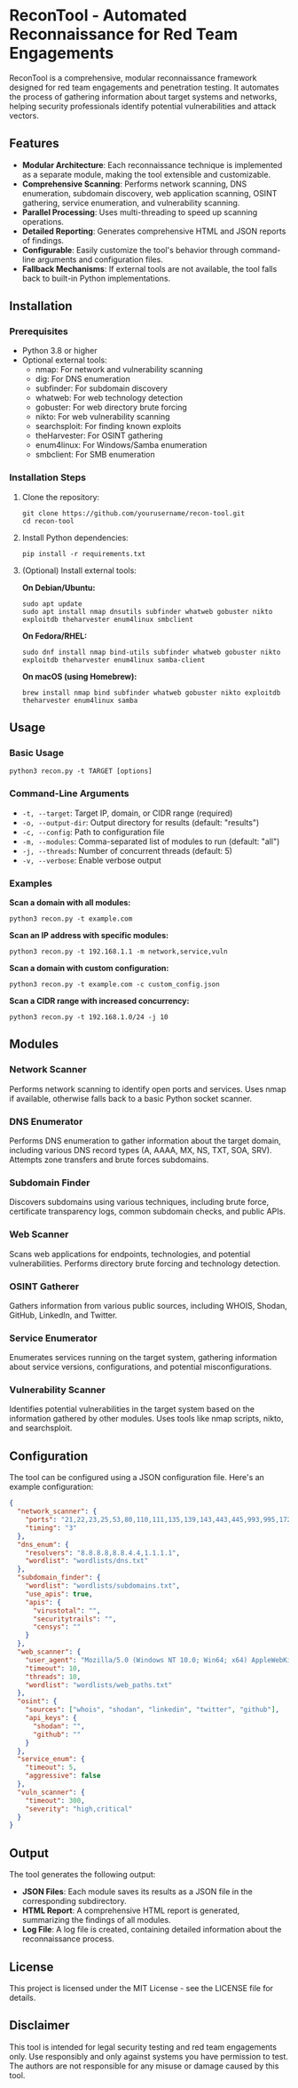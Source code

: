 # ReconTool - Automated Reconnaissance for Red Team Engagements

ReconTool is a comprehensive, modular reconnaissance framework designed for red team engagements and penetration testing. It automates the process of gathering information about target systems and networks, helping security professionals identify potential vulnerabilities and attack vectors.

## Features

- **Modular Architecture**: Each reconnaissance technique is implemented as a separate module, making the tool extensible and customizable.
- **Comprehensive Scanning**: Performs network scanning, DNS enumeration, subdomain discovery, web application scanning, OSINT gathering, service enumeration, and vulnerability scanning.
- **Parallel Processing**: Uses multi-threading to speed up scanning operations.
- **Detailed Reporting**: Generates comprehensive HTML and JSON reports of findings.
- **Configurable**: Easily customize the tool's behavior through command-line arguments and configuration files.
- **Fallback Mechanisms**: If external tools are not available, the tool falls back to built-in Python implementations.

## Installation

### Prerequisites

- Python 3.8 or higher
- Optional external tools:
  - nmap: For network and vulnerability scanning
  - dig: For DNS enumeration
  - subfinder: For subdomain discovery
  - whatweb: For web technology detection
  - gobuster: For web directory brute forcing
  - nikto: For web vulnerability scanning
  - searchsploit: For finding known exploits
  - theHarvester: For OSINT gathering
  - enum4linux: For Windows/Samba enumeration
  - smbclient: For SMB enumeration

### Installation Steps

1. Clone the repository:
   ```
   git clone https://github.com/yourusername/recon-tool.git
   cd recon-tool
   ```

2. Install Python dependencies:
   ```
   pip install -r requirements.txt
   ```

3. (Optional) Install external tools:
   
   **On Debian/Ubuntu:**
   ```
   sudo apt update
   sudo apt install nmap dnsutils subfinder whatweb gobuster nikto exploitdb theharvester enum4linux smbclient
   ```
   
   **On Fedora/RHEL:**
   ```
   sudo dnf install nmap bind-utils subfinder whatweb gobuster nikto exploitdb theharvester enum4linux samba-client
   ```
   
   **On macOS (using Homebrew):**
   ```
   brew install nmap bind subfinder whatweb gobuster nikto exploitdb theharvester enum4linux samba
   ```

## Usage

### Basic Usage

```
python3 recon.py -t TARGET [options]
```

### Command-Line Arguments

- `-t, --target`: Target IP, domain, or CIDR range (required)
- `-o, --output-dir`: Output directory for results (default: "results")
- `-c, --config`: Path to configuration file
- `-m, --modules`: Comma-separated list of modules to run (default: "all")
- `-j, --threads`: Number of concurrent threads (default: 5)
- `-v, --verbose`: Enable verbose output

### Examples

**Scan a domain with all modules:**
```
python3 recon.py -t example.com
```

**Scan an IP address with specific modules:**
```
python3 recon.py -t 192.168.1.1 -m network,service,vuln
```

**Scan a domain with custom configuration:**
```
python3 recon.py -t example.com -c custom_config.json
```

**Scan a CIDR range with increased concurrency:**
```
python3 recon.py -t 192.168.1.0/24 -j 10
```

## Modules

### Network Scanner
Performs network scanning to identify open ports and services. Uses nmap if available, otherwise falls back to a basic Python socket scanner.

### DNS Enumerator
Performs DNS enumeration to gather information about the target domain, including various DNS record types (A, AAAA, MX, NS, TXT, SOA, SRV). Attempts zone transfers and brute forces subdomains.

### Subdomain Finder
Discovers subdomains using various techniques, including brute force, certificate transparency logs, common subdomain checks, and public APIs.

### Web Scanner
Scans web applications for endpoints, technologies, and potential vulnerabilities. Performs directory brute forcing and technology detection.

### OSINT Gatherer
Gathers information from various public sources, including WHOIS, Shodan, GitHub, LinkedIn, and Twitter.

### Service Enumerator
Enumerates services running on the target system, gathering information about service versions, configurations, and potential misconfigurations.

### Vulnerability Scanner
Identifies potential vulnerabilities in the target system based on the information gathered by other modules. Uses tools like nmap scripts, nikto, and searchsploit.

## Configuration

The tool can be configured using a JSON configuration file. Here's an example configuration:

```json
{
  "network_scanner": {
    "ports": "21,22,23,25,53,80,110,111,135,139,143,443,445,993,995,1723,3306,3389,5900,8080",
    "timing": "3"
  },
  "dns_enum": {
    "resolvers": "8.8.8.8,8.8.4.4,1.1.1.1",
    "wordlist": "wordlists/dns.txt"
  },
  "subdomain_finder": {
    "wordlist": "wordlists/subdomains.txt",
    "use_apis": true,
    "apis": {
      "virustotal": "",
      "securitytrails": "",
      "censys": ""
    }
  },
  "web_scanner": {
    "user_agent": "Mozilla/5.0 (Windows NT 10.0; Win64; x64) AppleWebKit/537.36 (KHTML, like Gecko) Chrome/96.0.4664.110 Safari/537.36",
    "timeout": 10,
    "threads": 10,
    "wordlist": "wordlists/web_paths.txt"
  },
  "osint": {
    "sources": ["whois", "shodan", "linkedin", "twitter", "github"],
    "api_keys": {
      "shodan": "",
      "github": ""
    }
  },
  "service_enum": {
    "timeout": 5,
    "aggressive": false
  },
  "vuln_scanner": {
    "timeout": 300,
    "severity": "high,critical"
  }
}
```

## Output

The tool generates the following output:

- **JSON Files**: Each module saves its results as a JSON file in the corresponding subdirectory.
- **HTML Report**: A comprehensive HTML report is generated, summarizing the findings of all modules.
- **Log File**: A log file is created, containing detailed information about the reconnaissance process.

## License

This project is licensed under the MIT License - see the LICENSE file for details.

## Disclaimer

This tool is intended for legal security testing and red team engagements only. Use responsibly and only against systems you have permission to test. The authors are not responsible for any misuse or damage caused by this tool.

